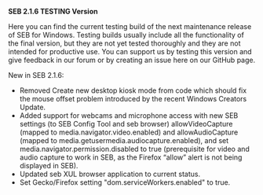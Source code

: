 **SEB 2.1.6 TESTING Version**

Here you can find the current testing build of the next maintenance release of SEB for Windows. Testing builds usually include all the functionality of the final version, but they are not yet tested thoroughly and they are not intended for productive use. You can support us by testing this version and give feedback in our forum or by creating an issue here on our GitHub page. 

New in SEB 2.1.6:

- Removed Create new desktop kiosk mode from code which should fix the mouse offset problem introduced by the recent Windows Creators Update.
- Added support for webcams and microphone access with new SEB settings (to SEB Config Tool and seb browser) allowVideoCapture (mapped to media.navigator.video.enabled) and allowAudioCapture (mapped to media.getusermedia.audiocapture.enabled), and set media.navigator.permission.disabled to true (prerequisite for video and audio capture to work in SEB, as the Firefox “allow” alert is not being displayed in SEB).
- Updated seb XUL browser application to current status.
- Set Gecko/Firefox setting "dom.serviceWorkers.enabled" to true.
